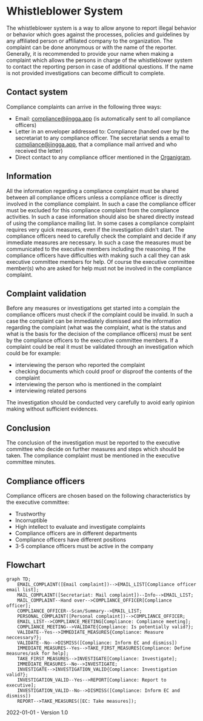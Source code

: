 # Whistleblower System

The whistleblower system is a way to allow anyone to report illegal behavior or behavior which goes against the processes, policies and guidelines by any affiliated person or affiliated company to the organization. The complaint can be done anonymous or with the name of the reporter. Generally, it is recommended to provide your name when making a complaint which allows the persons in charge of the whistleblower system to contact the reporting person in case of additional questions. If the name is not provided investigations can become difficult to complete.

## Contact system

Compliance complaints can arrive in the following three ways:

* Email: [compliance@jingga.app](compliance@jingga.app) (is automatically sent to all compliance officers)
* Letter in an enveloper addressed to: Compliance (handed over by the secretariat to any compliance officer. The secretariat sends a email to [compliance@jingga.app](compliance@jingga.app), that a compliance mail arrived and who received the letter)
* Direct contact to any compliance officer mentioned in the [Organigram](../Processes/Organigram.md).

## Information

All the information regarding a compliance complaint must be shared between all compliance officers unless a compliance officer is directly involved in the compliance complaint. In such a case the compliance officer must be excluded for this compliance complaint from the compliance activities. In such a case information should also be shared directly instead of using the compliance mailing list. In some cases a compliance complaint requires very quick measures, even if the investigation didn't start. The compliance officers need to carefully check the complaint and decide if any immediate measures are necessary. In such a case the measures must be communicated to the executive members including the reasoning. If the compliance officers have difficulties with making such a call they can ask executive committee members for help. Of course the executive committee member(s) who are asked for help must not be involved in the compliance complaint.

## Complaint validation

Before any measures or investigations get started into a complain the compliance officers must check if the complaint could be invalid. In such a case the complaint can be immediately dismissed and the information regarding the complaint (what was the complaint, what is the status and what is the basis for the decision of the compliance officers) must be sent by the compliance officers to the executive committee members. If a complaint could be real it must be validated through an investigation which could be for example:

* interviewing the person who reported the complaint
* checking documents which could proof or disproof the contents of the complaint
* interviewing the person who is mentioned in the complaint
* interviewing related persons

The investigation should be conducted very carefully to avoid early opinion making without sufficient evidences.

## Conclusion

The conclusion of the investigation must be reported to the executive committee who decide on further measures and steps which should be taken. The compliance complaint must be mentioned in the executive committee minutes.

## Compliance officers

Compliance officers are chosen based on the following characteristics by the executive committee:

* Trustworthy
* Incorruptible
* High intellect to evaluate and investigate complaints
* Compliance officers are in different departments
* Compliance officers have different positions
* 3-5 compliance officers must be active in the company

## Flowchart

```mermaid
graph TD;
    EMAIL_COMPLAINT([Email complaint])-->EMAIL_LIST[Compliance officer email list];
    MAIL_COMPLAINT([Secretariat: Mail complaint])--Info-->EMAIL_LIST;
    MAIL_COMPLAINT--Hand over-->COMPLIANCE_OFFICER[Compliance officer];
    COMPLIANCE_OFFICER--Scan/Summary-->EMAIL_LIST;
    PERSONAL_COMPLAINT([Personal complaint])-->COMPLIANCE_OFFICER;
    EMAIL_LIST-->COMPLIANCE_MEETING[Compliance: Compliance meeting];
    COMPLIANCE_MEETING-->VALIDATE{Compliance: Is potentially valid?};
    VALIDATE--Yes-->IMMEDIATE_MEASURES{Compliance: Measure neccessary?};
    VALIDATE--No-->DISMISS([Compliance: Inform EC and dismiss])
    IMMEDIATE_MEASURES--Yes-->TAKE_FIRST_MEASURES[Compliance: Define measures/ask for help];
    TAKE_FIRST_MEASURES-->INVESTIGATE[Compliance: Investigate];
    IMMEDIATE_MEASURES--No-->INVESTIGATE;
    INVESTIGATE-->INVESTIGATION_VALID{Compliance: Investigation valid?};
    INVESTIGATION_VALID--Yes-->REPORT[Compliance: Report to executive];
    INVESTIGATION_VALID--No-->DISMISS([Compliance: Inform EC and dismiss])
    REPORT-->TAKE_MEASURES([EC: Take measures]);
```





2022-01-01 - Version 1.0
